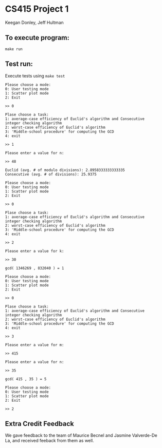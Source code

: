 # CS415 Project 1

Keegan Donley, Jeff Hultman

## To execute program:

```
make run
```


## Test run:
Execute tests using `make test`
```
Please choose a mode:
0: User testing mode
1: Scatter plot mode
2: Exit

>> 0

Plase choose a task:
1: average-case efficiency of Euclid's algorithm and Consecutive integer checking algorithm
2: worst-case efficiency of Euclid's algorithm
3: 'Middle-school procedure' for computing the GCD
4: exit

>> 1

Please enter a value for n: 

>> 48

Euclid (avg. # of modulo divisions): 2.8958333333333335
Consecutive (avg. # of divisions): 25.9375

Please choose a mode:
0: User testing mode
1: Scatter plot mode
2: Exit

>> 0

Plase choose a task:
1: average-case efficiency of Euclid's algorithm and Consecutive integer checking algorithm
2: worst-case efficiency of Euclid's algorithm
3: 'Middle-school procedure' for computing the GCD
4: exit

>> 2

Please enter a value for k:

>> 30

gcd( 1346269 , 832040 ) = 1

Please choose a mode:
0: User testing mode
1: Scatter plot mode
2: Exit

>> 0

Plase choose a task:
1: average-case efficiency of Euclid's algorithm and Consecutive integer checking algorithm
2: worst-case efficiency of Euclid's algorithm
3: 'Middle-school procedure' for computing the GCD
4: exit

>> 3

Please enter a value for m:

>> 415

Please enter a value for n:

>> 35

gcd( 415 , 35 ) = 5

Please choose a mode:
0: User testing mode
1: Scatter plot mode
2: Exit

>> 2
```

## Extra Credit Feedback
We gave feedback to the team of Maurice Becnel and Jasmine Valverde-De La, and received feeback from them as well.